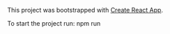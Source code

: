 This project was bootstrapped with [Create React App](https://github.com/facebook/create-react-app).

To start the project run:
  npm run
